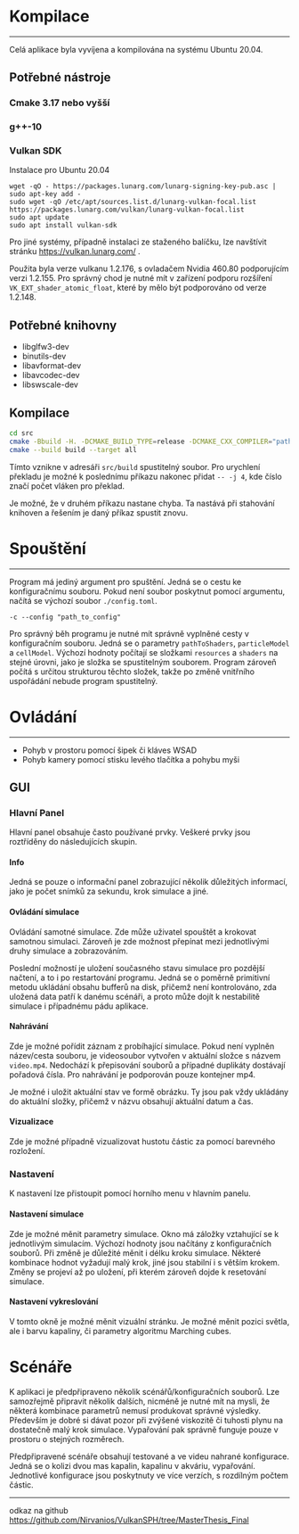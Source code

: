 # Kompilace

---
Celá aplikace byla vyvíjena a kompilována na systému Ubuntu 20.04.

## Potřebné nástroje

### Cmake 3.17 nebo vyšší
### g++-10
### Vulkan SDK
Instalace pro Ubuntu 20.04

    wget -qO - https://packages.lunarg.com/lunarg-signing-key-pub.asc | sudo apt-key add -
    sudo wget -qO /etc/apt/sources.list.d/lunarg-vulkan-focal.list https://packages.lunarg.com/vulkan/lunarg-vulkan-focal.list
    sudo apt update
    sudo apt install vulkan-sdk

Pro jiné systémy, případně instalaci ze staženého balíčku, lze navštívit stránku https://vulkan.lunarg.com/ .

Použita byla verze vulkanu 1.2.176, s ovladačem Nvidia 460.80 podporujícím verzi 1.2.155. 
Pro správný chod je nutné mít v zařízení podporu rozšíření `VK_EXT_shader_atomic_float`, které by mělo být podporováno od verze 1.2.148.

## Potřebné knihovny
* libglfw3-dev
* binutils-dev
* libavformat-dev
* libavcodec-dev
* libswscale-dev

## Kompilace
```bash
cd src
cmake -Bbuild -H. -DCMAKE_BUILD_TYPE=release -DCMAKE_CXX_COMPILER="path_to_g++-10"
cmake --build build --target all
```
Tímto vznikne v adresáři `src/build` spustitelný soubor. 
Pro urychlení překladu je možné k poslednímu příkazu nakonec přidat  `-- -j 4`, kde číslo značí počet vláken pro překlad.

Je možné, že v druhém příkazu nastane chyba. Ta nastává při stahování knihoven a řešením je daný příkaz spustit znovu.

# Spouštění

---

Program má jediný argument pro spuštění. Jedná se o cestu ke konfiguračnímu souboru. 
Pokud není soubor poskytnut pomocí argumentu, načítá se výchozí soubor `./config.toml`. 

    -c --config "path_to_config"

Pro správný běh programu je nutné mít správně vyplněné cesty v konfiguračním souboru.
Jedná se o parametry `pathToShaders`, `particleModel` a `cellModel`.
Výchozí hodnoty počítají se složkami `resources` a `shaders` na stejné úrovni, jako je složka se spustitelným souborem.
Program zároveň počítá s určitou strukturou těchto složek, takže po změně vnitřního uspořádání nebude program spustitelný.
# Ovládání

---

* Pohyb v prostoru pomocí šipek či kláves WSAD
* Pohyb kamery pomocí stisku levého tlačítka a pohybu myši

## GUI

### Hlavní Panel
Hlavní panel obsahuje často používané prvky.
Veškeré prvky jsou roztříděny do následujících skupin. 

#### Info
Jedná se pouze o informační panel zobrazující několik důležitých informací, jako je počet snímků za sekundu, krok simulace a jiné.

#### Ovládání simulace
Ovládání samotné simulace. 
Zde může uživatel spouštět a krokovat samotnou simulaci. 
Zároveň je zde možnost přepínat mezi jednotlivými druhy simulace a zobrazováním.

Poslední možností je uložení současného stavu simulace pro pozdější načtení, a to i po restartování programu. 
Jedná se o poměrně primitivní metodu ukládání obsahu bufferů na disk,
přičemž není kontrolováno, zda uložená data patří k danému scénáři, a proto může dojít k nestabilitě simulace i případnému pádu aplikace.

#### Nahrávání
Zde je možné pořídit záznam z probíhající simulace.
Pokud není vyplněn název/cesta souboru, je videosoubor vytvořen v aktuální složce s názvem `video.mp4`.
Nedochází k přepisování souborů a případné duplikáty dostávají pořadová čísla.
Pro nahrávání je podporován pouze kontejner mp4.

Je možné i uložit aktuální stav ve formě obrázku. 
Ty jsou pak vždy ukládány do aktuální složky, přičemž v názvu obsahují aktuální datum a čas.

#### Vizualizace
Zde je možné případně vizualizovat hustotu částic za pomocí barevného rozložení.


### Nastavení
K nastavení lze přistoupit pomocí horního menu v hlavním panelu. 
#### Nastavení simulace
Zde je možné měnit parametry simulace. Okno má záložky vztahující se k jednotlivým simulacím. 
Výchozí hodnoty jsou načítány z konfiguračních souborů. Při změně je důležité měnit i délku kroku simulace.
Některé kombinace hodnot vyžadují malý krok, jiné jsou stabilní i s větším krokem.
Změny se projeví až po uložení, při kterém zároveň dojde k resetování simulace.

#### Nastavení vykreslování
V tomto okně je možné měnit vizuální stránku. 
Je možné měnit pozici světla, ale i barvu kapaliny, či parametry algoritmu Marching cubes.

# Scénáře
K aplikaci je předpřipraveno několik scénářů/konfiguračních souborů.
Lze samozřejmě připravit několik dalších, nicméně je nutné mít na mysli, 
že některá kombinace parametrů nemusí produkovat správné výsledky.
Především je dobré si dávat pozor při zvýšené viskozitě či tuhosti plynu na dostatečně malý krok simulace.
Vypařování pak správně funguje pouze v prostoru o stejných rozměrech.

Předpřipravené scénáře obsahují testované a ve videu nahrané konfigurace. 
Jedná se o kolizi dvou mas kapalin, kapalinu v akváriu, vypařování. 
Jednotlivé konfigurace jsou poskytnuty ve více verzích, s rozdílným počtem částic.


---
odkaz na github https://github.com/Nirvanios/VulkanSPH/tree/MasterThesis_Final
